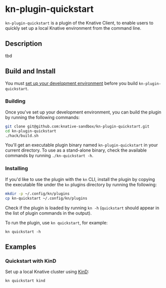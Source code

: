 # kn-plugin-quickstart

`kn-plugin-quickstart` is a plugin of the Knative Client, to enable users to quickly set up a local Knative environment from the command line.

## Description
 
tbd

## Build and Install

You must [set up your development environment](https://github.com/knative/client/blob/master/docs/DEVELOPMENT.md#prerequisites) before you build `kn-plugin-quickstart`.

### Building

Once you've set up your development environment, you can build the plugin by running the following commands:

``` bash
git clone git@github.com:knative-sandbox/kn-plugin-quickstart.git
cd kn-plugin-quickstart
./hack/build.sh
```

You'll get an executable plugin binary named `kn-plugin-quickstart` in your current directory. To use as a stand-alone binary, check the available commands by running `./kn-quickstart -h`.

### Installing

If you'd like to use the plugin with the `kn` CLI, install the plugin by copying the executable file under the `kn` plugins directory by running the following:

``` bash
mkdir -p ~/.config/kn/plugins
cp kn-quickstart ~/.config/kn/plugins
```

Check if the plugin is loaded by running `kn -h` (`quickstart` should appear in the list of plugin commands in the output).

To run the plugin, use `kn quickstart`, for example:

`kn quickstart -h`


## Examples

### Quickstart with KinD

Set up a local Knative cluster using [KinD](https://kind.sigs.k8s.io/):

``` bash
kn quickstart kind
```
